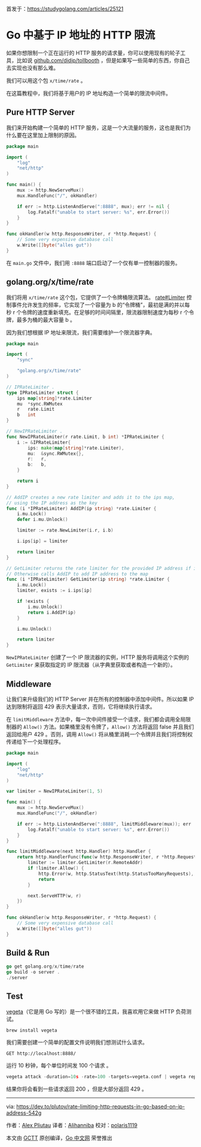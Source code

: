 首发于：https://studygolang.com/articles/25121

# Go 中基于 IP 地址的 HTTP 限流

如果你想限制一个正在运行的 HTTP 服务的请求量，你可以使用现有的轮子工具，比如说 [github.com/didip/tollbooth](https://github.com/didip/tollbooth) ，但是如果写一些简单的东西，你自己去实现也没有那么难。

我们可以用这个包 `x/time/rate` 。

在这篇教程中，我们将基于用户的 IP 地址构造一个简单的限流中间件。

## Pure HTTP Server

我们来开始构建一个简单的 HTTP 服务，这是一个大流量的服务，这也是我们为什么要在这里加上限制的原因。

```go
package main

import (
    "log"
    "net/http"
)

func main() {
    mux := http.NewServeMux()
    mux.HandleFunc("/", okHandler)

    if err := http.ListenAndServe(":8888", mux); err != nil {
        log.Fatalf("unable to start server: %s", err.Error())
    }
}

func okHandler(w http.ResponseWriter, r *http.Request) {
    // Some very expensive database call
    w.Write([]byte("alles gut"))
}
```

在 `main.go` 文件中，我们用 `:8888` 端口启动了一个仅有单一控制器的服务。

## golang.org/x/time/rate

我们将用 `x/time/rate` 这个包，它提供了一个令牌桶限流算法。 [rate#Limiter](https://godoc.org/golang.org/x/time/rate#Limiter) 控制事件允许发生的频率，它实现了一个容量为 b 的“令牌桶”，最初是满的并以每秒 r 个令牌的速度重新填充。在足够的时间间隔里，限流器限制速度为每秒 r 个令牌，最多为桶的最大容量 b 。

因为我们想根据 IP 地址来限流，我们需要维护一个限流器字典。

```go
package main

import (
    "sync"

    "golang.org/x/time/rate"
)

// IPRateLimiter .
type IPRateLimiter struct {
    ips map[string]*rate.Limiter
    mu  *sync.RWMutex
    r   rate.Limit
    b   int
}

// NewIPRateLimiter .
func NewIPRateLimiter(r rate.Limit, b int) *IPRateLimiter {
    i := &IPRateLimiter{
        ips: make(map[string]*rate.Limiter),
        mu:  &sync.RWMutex{},
        r:   r,
        b:   b,
    }

    return i
}

// AddIP creates a new rate limiter and adds it to the ips map,
// using the IP address as the key
func (i *IPRateLimiter) AddIP(ip string) *rate.Limiter {
    i.mu.Lock()
    defer i.mu.Unlock()

    limiter := rate.NewLimiter(i.r, i.b)

    i.ips[ip] = limiter

    return limiter
}

// GetLimiter returns the rate limiter for the provided IP address if it exists.
// Otherwise calls AddIP to add IP address to the map
func (i *IPRateLimiter) GetLimiter(ip string) *rate.Limiter {
    i.mu.Lock()
    limiter, exists := i.ips[ip]

    if !exists {
        i.mu.Unlock()
        return i.AddIP(ip)
    }

    i.mu.Unlock()

    return limiter
}
```

`NewIPRateLimiter` 创建了一个 IP 限流器的实例，HTTP 服务将调用这个实例的 `GetLimiter` 来获取指定的 IP 限流器（从字典里获取或者构造一个新的）。

## Middleware

让我们来升级我们的 HTTP Server 并在所有的控制器中添加中间件。所以如果 IP 达到限制将返回 429 表示大量请求，否则，它将继续执行请求。

在 `limitMiddleware` 方法中，每一次中间件接受一个请求，我们都会调用全局限制器的 `Allow()` 方法。如果桶里没有令牌了，`Allow()` 方法将返回 false 并且我们返回给用户 429 。否则，调用 `Allow()` 将从桶里消耗一个令牌并且我们将控制权传递给下一个处理程序。

```go
package main

import (
    "log"
    "net/http"
)

var limiter = NewIPRateLimiter(1, 5)

func main() {
    mux := http.NewServeMux()
    mux.HandleFunc("/", okHandler)

    if err := http.ListenAndServe(":8888", limitMiddleware(mux)); err != nil {
        log.Fatalf("unable to start server: %s", err.Error())
    }
}

func limitMiddleware(next http.Handler) http.Handler {
    return http.HandlerFunc(func(w http.ResponseWriter, r *http.Request) {
        limiter := limiter.GetLimiter(r.RemoteAddr)
        if !limiter.Allow() {
            http.Error(w, http.StatusText(http.StatusTooManyRequests), http.StatusTooManyRequests)
            return
        }

        next.ServeHTTP(w, r)
    })
}

func okHandler(w http.ResponseWriter, r *http.Request) {
    // Some very expensive database call
    w.Write([]byte("alles gut"))
}
```

## Build & Run

```go
go get golang.org/x/time/rate
go build -o server .
./server
```

## Test

[vegeta](https://github.com/tsenart/vegeta)（它是用 Go 写的）是一个很不错的工具，我喜欢用它来做 HTTP 负荷测试。

```
brew install vegeta
```

我们需要创建一个简单的配置文件说明我们想测试什么请求。

```
GET http://localhost:8888/
```

运行 10 秒钟，每个单位时间发 100 个请求 。

```go
vegeta attack -duration=10s -rate=100 -targets=vegeta.conf | vegeta report
```

结果你将会看到一些请求返回 200 ，但是大部分返回 429 。

---

via: https://dev.to/plutov/rate-limiting-http-requests-in-go-based-on-ip-address-542g

作者：[Alex Pliutau](https://dev.to/plutov)
译者：[Alihanniba](https://github.com/Alihanniba)
校对：[polaris1119](https://github.com/polaris1119)

本文由 [GCTT](https://github.com/studygolang/GCTT) 原创编译，[Go 中文网](https://studygolang.com/) 荣誉推出
